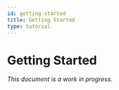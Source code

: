 ```yaml
---
id: getting-started
title: Getting Started
type: tutorial
---
```


# Getting Started
_This document is a work in progress._
